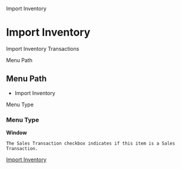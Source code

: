
Import Inventory
# Import Inventory


Import Inventory Transactions

Menu Path
## Menu Path



- Import Inventory

Menu Type
### Menu Type

**Window**

```
The Sales Transaction checkbox indicates if this item is a Sales Transaction.
```

[Import Inventory](../../window-import-inventory.md)